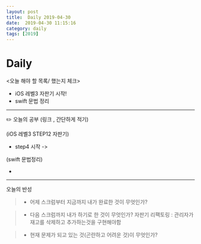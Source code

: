 ```yaml
---
layout: post
title:  Daily 2019-04-30
date:  2019-04-30 11:15:16
category: daily
tags: [2019]
---
```


# Daily

<오늘 해야 할 목록/ 했는지 체크>

- iOS 레벨3 자판기 시작!
- swift 문법 정리

------

✏️ 오늘의 공부 (링크 , 간단하게 적기)

(iOS 레벨3  STEP12 자판기)

- step4 시작 ->



(swift 문법정리)

- 



------

오늘의 반성

> - 어제 스크럼부터 지금까지 내가 완료한 것이 무엇인가?
> 

> - 다음 스크럼까지 내가 하기로 한 것이 무엇인가?
> 자판기 리팩토링 : 관리자가 재고를 삭제하고 추가하는것을 구현해야함

>
> - 현재 문제가 되고 있는 것(곤란하고 어려운 것)이 무엇인가?
>
> 






